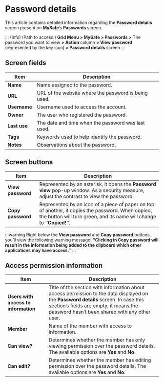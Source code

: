 # Password details

This article contains detailed information regarding the **Password details** screen present on **MySafe**’s **Passwords** screen.

::: (Info) (Path to access:)
**Grid Menu > MySafe > Passwords >** The password you want to view **>** **Action** column **> View password** (represented by the key icon) **> Password details** screen
:::

## Screen fields

| Item | Description |
| --- | --- |
| **Name** | Name assigned to the password. |
| **URL** | URL of the website where the password is being used. |
| **Username** | Username used to access the account. |
| **Owner** | The user who registered the password. |
| **Last use** | The date and time when the password was last used. |
| **Tags** | Keywords used to help identify the password. |
| **Notes** | Observations about the password. |

## Screen buttons


| Item | Description |
| --- | --- |
| **View password** | Represented by an asterisk, it opens the **Password view** pop-up window.  As a security measure, adjust the contrast to view the password. |
| **Copy password** | Represented by an icon of a piece of paper on top of another, it copies the password. When copied, the button will turn green, and its name will change to **“Copied!”**. |

:::warning
Right below the **View password** and **Copy password** buttons, you’ll view the following warning message: **“Clicking in Copy password will result in the information being added to the clipboard which other applications may have access.”**
:::

## Access permission information


| Item | Description |
| --- | --- |
| **Users with access to information** | Title of the section with information about access permission to the data displayed on the **Password details** screen. In case this section’s fields are empty, it means the password hasn’t been shared with any other user.|
| **Member** | Name of the member with access to information. |
| **Can view?** | Determines whether the member has only viewing permission over the password details. The available options are **Yes** and **No**. |
| **Can edit?** | Determines whether the member has editing permission over the password details. The available options are **Yes** and **No**. |